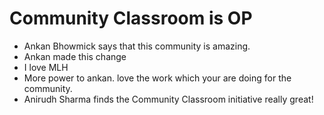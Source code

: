 # Community Classroom is OP

- Ankan Bhowmick says that this community is amazing.
- Ankan made this change
- I love MLH
- More power to ankan. love the work which your are doing for the community.
- Anirudh Sharma finds the Community Classroom initiative really great!
